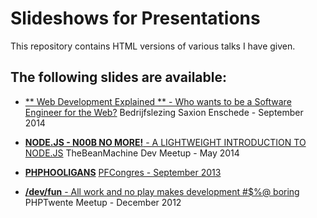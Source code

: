 # Slideshows for Presentations

This repository contains HTML versions of various talks I have given.

## The following slides are available:
- [** Web Development Explained ** - Who wants to be a Software Engineer for the Web?](WebDevExplained)
   Bedrijfslezing Saxion Enschede - September 2014

- [**NODE.JS - N00B NO MORE!** - A LIGHTWEIGHT INTRODUCTION TO NODE.JS](node.js-noob-level/)
  TheBeanMachine Dev Meetup - May 2014

- [**PHPHOOLIGANS**](http://phphooligans.github.io/Talks/thePHPHOOLIGANS-Talk/)
  [PFCongres - September 2013]( https://joind.in/9215)

- [**/dev/fun** - All work and no play makes development #$%@ boring](AllWorkAndNoPlay/)
  PHPTwente Meetup - December 2012


